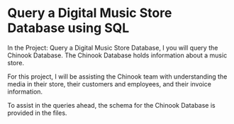 # Query a Digital Music Store Database using SQL

In the Project: Query a Digital Music Store Database, I you will query the Chinook Database. The Chinook Database holds information about a music store. 

For this project, I will be assisting the Chinook team with understanding the media in their store, their customers and employees, and their invoice information.

To assist  in the queries ahead, the schema for the Chinook Database is provided in the files.

